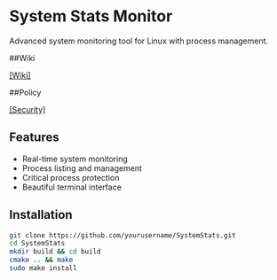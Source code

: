 # System Stats Monitor

Advanced system monitoring tool for Linux with process management.

##Wiki

[[Wiki]](https://github.com/Moon1y/Stats/wiki)

##Policy

[[Security]](https://github.com/Moon1y/Stats/policy)

## Features
- Real-time system monitoring
- Process listing and management
- Critical process protection
- Beautiful terminal interface

## Installation
```bash
git clone https://github.com/yourusername/SystemStats.git
cd SystemStats
mkdir build && cd build
cmake .. && make
sudo make install
